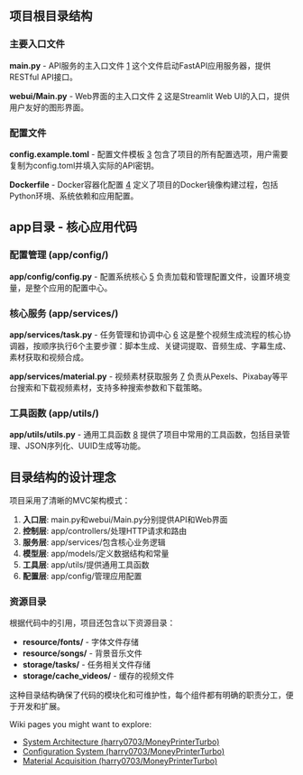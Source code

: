 ## 项目根目录结构

### 主要入口文件

**main.py** - API服务的主入口文件 [1](#6-0) 
这个文件启动FastAPI应用服务器，提供RESTful API接口。

**webui/Main.py** - Web界面的主入口文件 [2](#6-1) 
这是Streamlit Web UI的入口，提供用户友好的图形界面。

### 配置文件

**config.example.toml** - 配置文件模板 [3](#6-2) 
包含了项目的所有配置选项，用户需要复制为config.toml并填入实际的API密钥。

**Dockerfile** - Docker容器化配置 [4](#6-3) 
定义了项目的Docker镜像构建过程，包括Python环境、系统依赖和应用配置。

## app目录 - 核心应用代码

### 配置管理 (app/config/)

**app/config/config.py** - 配置系统核心 [5](#6-4) 
负责加载和管理配置文件，设置环境变量，是整个应用的配置中心。

### 核心服务 (app/services/)

**app/services/task.py** - 任务管理和协调中心 [6](#6-5) 
这是整个视频生成流程的核心协调器，按顺序执行6个主要步骤：脚本生成、关键词提取、音频生成、字幕生成、素材获取和视频合成。

**app/services/material.py** - 视频素材获取服务 [7](#6-6) 
负责从Pexels、Pixabay等平台搜索和下载视频素材，支持多种搜索参数和下载策略。

### 工具函数 (app/utils/)

**app/utils/utils.py** - 通用工具函数 [8](#6-7) 
提供了项目中常用的工具函数，包括目录管理、JSON序列化、UUID生成等功能。

## 目录结构的设计理念

项目采用了清晰的MVC架构模式：

1. **入口层**: main.py和webui/Main.py分别提供API和Web界面
2. **控制层**: app/controllers/处理HTTP请求和路由
3. **服务层**: app/services/包含核心业务逻辑
4. **模型层**: app/models/定义数据结构和常量
5. **工具层**: app/utils/提供通用工具函数
6. **配置层**: app/config/管理应用配置

### 资源目录

根据代码中的引用，项目还包含以下资源目录：

- **resource/fonts/** - 字体文件存储
- **resource/songs/** - 背景音乐文件
- **storage/tasks/** - 任务相关文件存储
- **storage/cache_videos/** - 缓存的视频文件

这种目录结构确保了代码的模块化和可维护性，每个组件都有明确的职责分工，便于开发和扩展。

Wiki pages you might want to explore:
- [System Architecture (harry0703/MoneyPrinterTurbo)](/wiki/harry0703/MoneyPrinterTurbo#2)
- [Configuration System (harry0703/MoneyPrinterTurbo)](/wiki/harry0703/MoneyPrinterTurbo#2.1)
- [Material Acquisition (harry0703/MoneyPrinterTurbo)](/wiki/harry0703/MoneyPrinterTurbo#4.2)